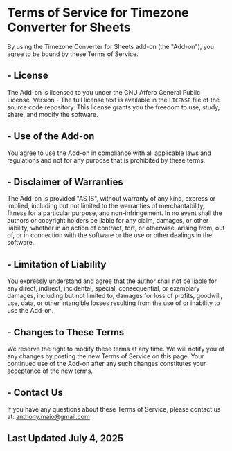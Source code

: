 # Terms of Service for Timezone Converter for Sheets

By using the Timezone Converter for Sheets add-on (the "Add-on"), you agree to be bound by these Terms of Service.

## -  License

The Add-on is licensed to you under the GNU Affero General Public License, Version -  The full license text is available in the `LICENSE` file of the source code repository. This license grants you the freedom to use, study, share, and modify the software.

## -  Use of the Add-on

You agree to use the Add-on in compliance with all applicable laws and regulations and not for any purpose that is prohibited by these terms.

## -  Disclaimer of Warranties

The Add-on is provided "AS IS", without warranty of any kind, express or implied, including but not limited to the warranties of merchantability, fitness for a particular purpose, and non-infringement. In no event shall the authors or copyright holders be liable for any claim, damages, or other liability, whether in an action of contract, tort, or otherwise, arising from, out of, or in connection with the software or the use or other dealings in the software.

## -  Limitation of Liability

You expressly understand and agree that the author shall not be liable for any direct, indirect, incidental, special, consequential, or exemplary damages, including but not limited to, damages for loss of profits, goodwill, use, data, or other intangible losses resulting from the use of or inability to use the Add-on.

## -  Changes to These Terms

We reserve the right to modify these terms at any time. We will notify you of any changes by posting the new Terms of Service on this page. Your continued use of the Add-on after any such changes constitutes your acceptance of the new terms.

## -  Contact Us

If you have any questions about these Terms of Service, please contact us at: [anthony.maio@gmail.com](mailto:anthony.maio@gmail.com)

## Last Updated July 4, 2025
